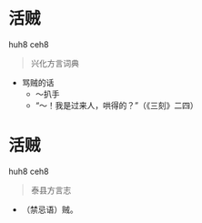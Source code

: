 # 活贼
huh8 ceh8
> 兴化方言词典
- 骂贼的话
  - ～扒手
  - “～！我是过来人，哄得的？”（《三刻》二四）

# 活贼
huh8 ceh8
> 泰县方言志
- （禁忌语）贼。
